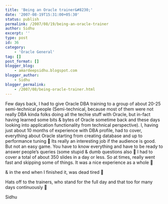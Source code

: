 ```yaml
---
title: 'Being an Oracle trainer&#8230;'
date: '2007-08-19T15:31:00+05:30'
status: publish
permalink: /2007/08/19/being-an-oracle-trainer
author: Sidhu
excerpt: ''
type: post
id: 36
category:
    - 'Oracle General'
tag: []
post_format: []
blogger_blog:
    - amardeepsidhu.blogspot.com
blogger_author:
    - Sidhu
blogger_permalink:
    - /2007/08/being-oracle-trainer.html
---
```

Few days back, I had to give Oracle DBA training to a group of about 20-25 semi-technical people (Semi-technical, because most of them were not really DBA kinda folks doing all the techie stuff with Oracle, but in-fact having learned some bits &amp; bytes of Oracle sometime back and these days looking into application functionality from technical perspective). I, having just about 10 months of experience with DBA profile, had to cover, everything about Oracle starting from creating database and up to performance tuning 🙂 Its really an interesting job if the audience is good. But not an easy game. You have to know everything and have to be ready to answer people’s queries (some stupid &amp; dumb questions also 🙂 I had to cover a total of about 350 slides in a day or less. So at times, really went fast and skipping some of things. It was a nice experience as a whole 🙂

&amp; in the end when I finished it, was dead tired 🙁

Hats off to the trainers, who stand for the full day and that too for many days continuously 🙂

Sidhu